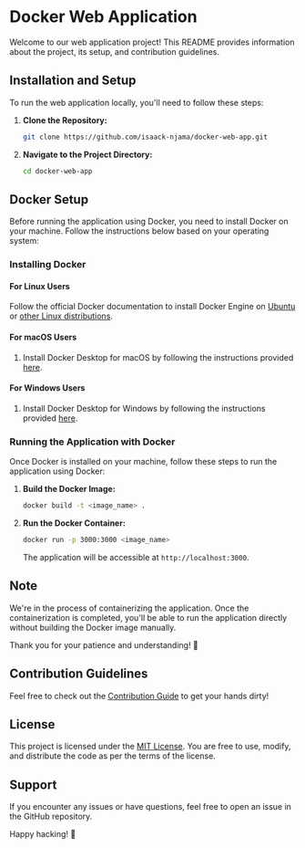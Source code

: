 # Docker Web Application

Welcome to our web application project! This README provides information about the project, its setup, and contribution guidelines.

## Installation and Setup

To run the web application locally, you'll need to follow these steps:

1. **Clone the Repository:**

   ```bash
   git clone https://github.com/isaack-njama/docker-web-app.git
   ```

2. **Navigate to the Project Directory:**

   ```bash
   cd docker-web-app
   ```

## Docker Setup

Before running the application using Docker, you need to install Docker on your machine. Follow the instructions below based on your operating system:

### Installing Docker

#### For Linux Users

Follow the official Docker documentation to install Docker Engine on [Ubuntu](https://docs.docker.com/engine/install/ubuntu/) or [other Linux distributions](https://docs.docker.com/engine/install/).

#### For macOS Users

1. Install Docker Desktop for macOS by following the instructions provided [here](https://docs.docker.com/desktop/install/mac-install/).

#### For Windows Users

1. Install Docker Desktop for Windows by following the instructions provided [here](https://docs.docker.com/desktop/install/windows-install/).

### Running the Application with Docker

Once Docker is installed on your machine, follow these steps to run the application using Docker:

1. **Build the Docker Image:**

   ```bash
   docker build -t <image_name> .
   ```

2. **Run the Docker Container:**

   ```bash
   docker run -p 3000:3000 <image_name>
   ```

   The application will be accessible at `http://localhost:3000`.

## Note

We're in the process of containerizing the application. Once the containerization is completed, you'll be able to run the application directly without building the Docker image manually.

Thank you for your patience and understanding! 🙏

## Contribution Guidelines

Feel free to check out the [Contribution Guide](./CONTRIBUTING.md) to get your hands dirty!

## License

This project is licensed under the [MIT License](./LICENSE). You are free to use, modify, and distribute the code as per the terms of the license.

## Support

If you encounter any issues or have questions, feel free to open an issue in the GitHub repository.

Happy hacking! 🚀
